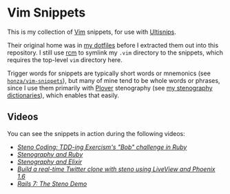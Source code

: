 # Vim Snippets

This is my collection of [Vim][] snippets, for use with [Ultisnips][].

Their original home was in [my dotfiles][] before I extracted them out into
this repository. I still use [rcm][] to symlink my `.vim` directory to the
snippets, which requires the top-level `vim` directory here.

Trigger words for snippets are typically short words or mnemonics (see
[`honza/vim-snippets`][]), but many of mine tend to be whole words or phrases,
since I use them primarily with [Plover][] stenography (see
[my stenography dictionaries][]), which enables that easily.

## Videos

You can see the snippets in action during the following videos:

- _[Steno Coding: TDD-ing Exercism's "Bob" challenge in Ruby][]_
- _[Stenography and Ruby][]_
- _[Stenography and Elixir][]_
- _[Build a real-time Twitter clone with steno using LiveView and Phoenix 1.6][]_
- _[Rails 7: The Steno Demo][]_

[Build a real-time Twitter clone with steno using LiveView and Phoenix 1.6]: https://www.youtube.com/watch?v=T_kMd7rxYU0
[`honza/vim-snippets`]: https://github.com/honza/vim-snippets
[my dotfiles]: https://github.com/paulfioravanti/dotfiles
[my stenography dictionaries]: https://github.com/paulfioravanti/steno-dictionaries
[Plover]: https://www.openstenoproject.org/plover/
[Rails 7: The Steno Demo]: https://www.youtube.com/watch?v=q7g0ml60LGY
[rcm]: https://github.com/thoughtbot/rcm
[Steno Coding: TDD-ing Exercism's "Bob" challenge in Ruby]: https://www.youtube.com/watch?v=I9Oc4AirX_0
[Stenography and Elixir]: https://www.youtube.com/watch?v=ZQO-5KfnCi4
[Stenography and Ruby]: https://www.youtube.com/watch?v=3W9_k2CXrXE
[Ultisnips]: https://github.com/SirVer/ultisnips
[Vim]: https://www.vim.org/
